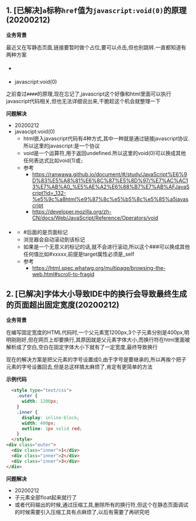 ## 1. [已解决]`a`标称`href`值为`javascript:void(0)`的原理(20200212)

**业务背景**

最近又在写静态页面,链接要暂时做个占位,要可以点击,但也别跳转.一直都知道有两种方案
- ####
- javascript:void(0)

之前查过`####`的原理,现在忘记了,javascript这个好像和html里面可以执行javascript代码相关,但也无法详细说出来,干脆趁这个机会就整理一下

**问题解决**
- 20200212
- javascipt:void(0)
  - html嵌入javascript代码有4种方式,其中一种就是通过链接javascript协议.所以这里的javascript:是一个协议
  - void是一个运算符,用于返回undefined.所以这里的void(0)可以换成其他任何表达式比如void(1)或`;`
  - 参考
    - https://ranwawa.github.io/document/#/study/JavaScript%E6%9D%83%E5%A8%81%E6%8C%87%E5%8D%97/%E7%AC%AC13%E7%AB%A0_%E5%AE%A2%E6%88%B7%E7%AB%AFJavaScript?id=_132-%e5%9c%a8html%e9%87%8c%e5%b5%8c%e5%85%a5javascript
    - https://developer.mozilla.org/zh-CN/docs/Web/JavaScript/Reference/Operators/void
- ####
  - #后面的是页面标记
  - 浏览器会自动滚动到该标记
  - 如果是一个无意义的标记的话,就不会进行滚动,所以这个###可以换成其他任何值比如#xxxxx,前提是target属性必须是_self
  - 参考
    - https://html.spec.whatwg.org/multipage/browsing-the-web.html#scroll-to-fragid


## 2. [已解决]字体大小导致IDE中的换行会导致最终生成的页面超出固定宽度(20200212)

**业务背景**

在编写固定宽度的HTML代码时,一个父元素宽1200px,3个子元素分别是400px,明明刚刚好,但在网页上却要换行,其原因就是父元素字体大小,而换行符在html里面被解析成了空白,空白在固定字体大小下就有了一定宽度,最终导致换行

现在的解决方案是把父元素的字号设置成0,由于字号是要继承的,所以再挨个把子元素的字号设置回去,但是总这样搞太麻烦了,肯定有更简单的方法

**示例代码**

```html
  <style type="text/css">
    .outer {
      width: 1200px;
    }
    .inner {
      display: inline-block;
      width: 400px;
      outline: 1px solid red;
    }
  </style>
<div class="outer">
  <div class="inner">1</div>
  <div class="inner">2</div>
  <div class="inner">3</div>
</div>
```

**问题解决**
- 20200212
- 子元素全部float起来就行了
- 或者代码输出的时候,通过压缩工具,删除所有的换行符,但这个在静态页面调试的时候需要引入压缩工具有点麻烦了,以后有需要了再研究吧